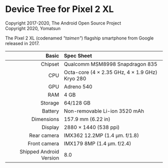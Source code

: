 # Device Tree for Pixel 2 XL

Copyright 2017-2020, The Android Open Source Project  
Copyright 2020, Yomatsun

The Pixel 2 XL (codenamed _"taimen"_) flagship smartphone from Google released in 2017.

| Basic                   | Spec Sheet                                             |
|------------------------:|:-------------------------------------------------------|
| Chipset                 | Qualcomm MSM8998 Snapdragon 835                        |
| CPU                     | Octa-core (4 × 2.35 GHz, 4 × 1.9 GHz) Kryo 280         |
| GPU                     | Adreno 540                                             |
| RAM                     | 4 GB                                                   |
| Storage                 | 64/128 GB                                              |
| Battery                 | Non-removable Li-ion 3520 mAh                          |
| Dimensions              | 157.9 mm (6.22 in)                                     |
| Display                 | 2880 × 1440 (538 ppi)                                  |
| Rear camera             | IMX362 12.2MP (1.4 µm. f/1.8)                          |
| Front camera            | IMX179 8MP (1.4 µm. f/2.4)                             |
| Shipped Android Version | 8.0                                                    |

